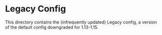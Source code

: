 # Legacy Config

This directory contains the (infrequently updated) Legacy config, a version of the default
config downgraded for 1.13-1.15.